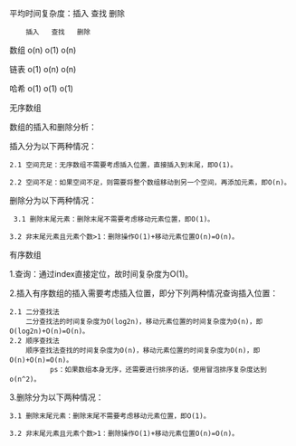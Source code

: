 
平均时间复杂度：插入 查找 删除

		插入   查找   删除

数组 o(n)     o(1)       o(n)

链表 o(1)     o(n)      o(n)

哈希 o(1)     o(1)      o(1)


无序数组

数组的插入和删除分析：

   插入分为以下两种情况：

    2.1 空间充足：无序数组不需要考虑插入位置，直接插入到末尾，即O(1)。

    2.2 空间不足：如果空间不足，则需要将整个数组移动到另一个空间，再添加元素，即O(n)。
    
删除分为以下两种情况：

     3.1 删除末尾元素：删除末尾不需要考虑移动元素位置，即O(1)。

    3.2 非末尾元素且元素个数>1：删除操作O(1)+移动元素位置O(n)=O(n)。


有序数组

1.查询：通过index直接定位，故时间复杂度为O(1)。

2.插入有序数组的插入需要考虑插入位置，即分下列两种情况查询插入位置：

    2.1 二分查找法
        二分查找法的时间复杂度为O(log2n)，移动元素位置的时间复杂度为O(n)，即O(log2n)+O(n)=O(n)。
    2.2 顺序查找法
        顺序查找法查找的时间复杂度为O(n)，移动元素位置的时间复杂度为O(n)，即O(n)+O(n)=O(n)。
              ps：如果数组本身无序，还需要进行排序的话，使用冒泡排序复杂度达到o(n^2)。    

3.删除分为以下两种情况：

    3.1 删除末尾元素：删除末尾不需要考虑移动元素位置，即O(1)。

    3.2 非末尾元素且元素个数>1：删除操作O(1)+移动元素位置O(n)=O(n)。


